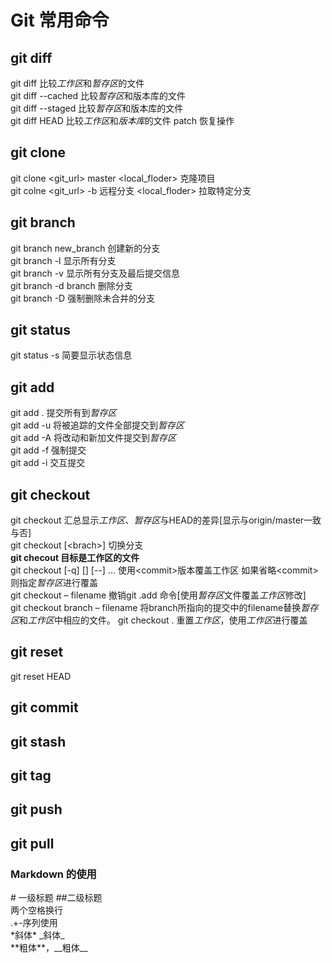 # Git 常用命令
## git diff
git diff <filename> 比较*工作区*和*暂存区*的文件  
git diff --cached <filename> 比较*暂存区*和版本库的文件  
git diff --staged <filename> 比较*暂存区*和版本库的文件  
git diff HEAD 比较*工作区*和*版本库*的文件
patch 恢复操作

## git clone
git clone <git_url> master <local_floder> 克隆项目  
git colne <git_url> -b 远程分支 <local_floder> 拉取特定分支  

## git branch
git branch new_branch 创建新的分支  
git branch -l 显示所有分支  
git branch -v 显示所有分支及最后提交信息  
git branch -d branch 删除分支  
git branch -D 强制删除未合并的分支  

## git status    
git status -s 简要显示状态信息

## git add  
git add .  提交所有到*暂存区*  
git add -u 将被追踪的文件全部提交到*暂存区*  
git add -A 将改动和新加文件提交到*暂存区*  
git add -f 强制提交  
git add -i 交互提交  

## git checkout
git checkout 汇总显示*工作区*、*暂存区*与HEAD的差异[显示与origin/master一致与否]  
git checkout [<brach\>] 切换分支  
**git checout <file> 目标是工作区的文件**  
git checkout [-q] [<commit>] [--] <paths>...  使用<commit\>版本覆盖工作区 如果省略<commit\>则指定*暂存区*进行覆盖  
git checkout – filename 撤销git .add <filename> 命令[使用*暂存区*文件覆盖*工作区*修改]  
git checkout branch – filename 将branch所指向的提交中的filename替换*暂存区*和*工作区*中相应的文件。
git checkout . 重置*工作区*，使用*工作区*进行覆盖  

## git reset
git reset HEAD <paths>
## git commit

## git stash

## git tag

## git push

## git pull

### Markdown 的使用
\# 一级标题  \#\#二级标题  
两个空格换行  
\.\+\-序列使用   
\*斜体\* \_斜体\_  
\*\*粗体\*\*，\_\_粗体\_\_
